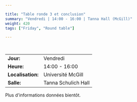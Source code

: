 ```yaml
---

title: "Table ronde 3 et conclusion"
summary: "Vendredi | 14:00 - 16:00 | Tanna Hall (McGill)"
weight: 420
tags: ["Friday", "Round table"]

---
```


<br>

| | |
| - | - |
| **Jour:** | Vendredi |
| **Heure:** | 14:00 - 16:00 |
| **Localisation:** | Université McGill |
| **Salle:** | Tanna Schulich Hall |

Plus d'informations données bientôt.